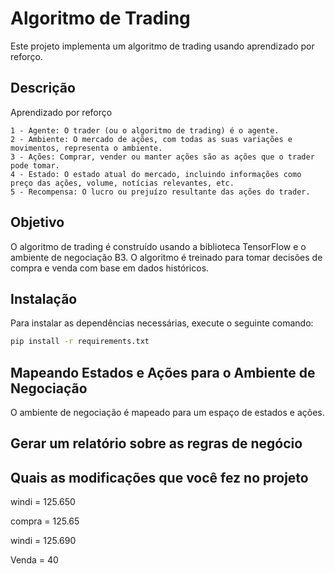 # Algoritmo de Trading

Este projeto implementa um algoritmo de trading usando aprendizado por reforço.

## Descrição

Aprendizado por reforço

    1 - Agente: O trader (ou o algoritmo de trading) é o agente.
    2 - Ambiente: O mercado de ações, com todas as suas variações e movimentos, representa o ambiente.
    3 - Ações: Comprar, vender ou manter ações são as ações que o trader pode tomar.
    4 - Estado: O estado atual do mercado, incluindo informações como preço das ações, volume, notícias relevantes, etc.
    5 - Recompensa: O lucro ou prejuízo resultante das ações do trader.

## Objetivo

O algoritmo de trading é construído usando a biblioteca TensorFlow e o ambiente de negociação B3. O algoritmo é treinado para tomar decisões de compra e venda com base em dados históricos.

## Instalação

Para instalar as dependências necessárias, execute o seguinte comando:

```bash
pip install -r requirements.txt
```

## Mapeando Estados e Ações para o Ambiente de Negociação

O ambiente de negociação é mapeado para um espaço de estados e ações. 


## Gerar um relatório sobre as regras de negócio

## Quais as modificações que você fez no projeto


windi = 125.650


compra = 125.65

windi = 125.690

Venda = 40